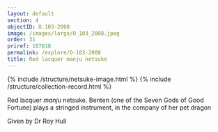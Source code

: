 ```yaml
---
layout: default
section: 4
objectID: O.103-2008
image: /images/large/O_103_2008.jpeg
order: 31
priref: 187818
permalink: /explore/O-103-2008
title: Red lacquer manju netsuke
---
```

{% include /structure/netsuke-image.html %}
{% include /structure/collection-record.html %}

Red lacquer _manju_ netsuke. Benten (one of the Seven Gods of Good Fortune) plays a stringed instrument, in the company of her pet dragon

Given by Dr Roy Hull
